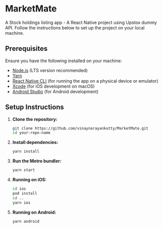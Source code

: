 # MarketMate

A Stock holdings listing app - A React Native project using Upstox dummy API. Follow the instructions below to set up the project on your local machine.

## Prerequisites

Ensure you have the following installed on your machine:

- [Node.js](https://nodejs.org/) (LTS version recommended)
- [Yarn](https://yarnpkg.com/)
- [React Native CLI](https://reactnative.dev/docs/environment-setup) (for running the app on a physical device or emulator)
- [Xcode](https://developer.apple.com/xcode/) (for iOS development on macOS)
- [Android Studio](https://developer.android.com/studio) (for Android development)

## Setup Instructions

1. **Clone the repository:**

   ```bash
   git clone https://github.com/vinaynarayankutty/MarketMate.git
   cd your-repo-name
   ```

2. **Install dependencies:**

   ```bash
   yarn install
   ```

3. **Run the Metro bundler:**

   ```bash
   yarn start
   ```

4. **Running on iOS:**

   ```bash
   cd ios
   pod install
   cd ..
   yarn ios

   ```

5. **Running on Android:**

   ```bash
   yarn android
   ```
